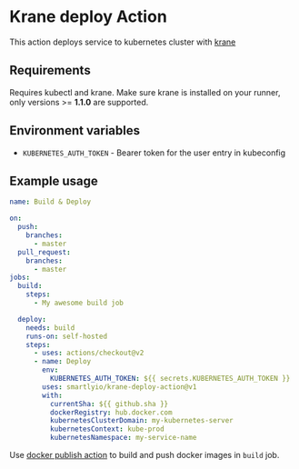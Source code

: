 # Krane deploy Action

This action deploys service to kubernetes cluster with [krane](https://github.com/Shopify/krane)

## Requirements
Requires kubectl and krane. Make sure krane is installed on your runner, only versions >= **1.1.0** are supported.

## Environment variables
- `KUBERNETES_AUTH_TOKEN` - Bearer token for the user entry in kubeconfig

## Example usage

``` yaml
name: Build & Deploy

on:
  push:
    branches:
      - master
  pull_request:
    branches:
      - master
jobs:
  build:
    steps:
      - My awesome build job

  deploy:
    needs: build
    runs-on: self-hosted
    steps:
      - uses: actions/checkout@v2
      - name: Deploy
        env:
          KUBERNETES_AUTH_TOKEN: ${{ secrets.KUBERNETES_AUTH_TOKEN }}
        uses: smartlyio/krane-deploy-action@v1
        with:
          currentSha: ${{ github.sha }}
          dockerRegistry: hub.docker.com
          kubernetesClusterDomain: my-kubernetes-server
          kubernetesContext: kube-prod
          kubernetesNamespace: my-service-name
```

Use [docker publish action](https://github.com/smartlyio/Publish-Docker-Github-Action) to build and push docker images in `build` job.
